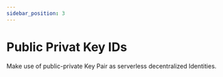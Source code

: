 ```yaml
---
sidebar_position: 3
---
```


# Public Privat Key IDs

Make use of public-private Key Pair as serverless decentralized Identities.